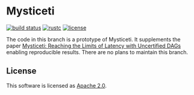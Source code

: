 # Mysticeti

[![build status](https://img.shields.io/github/actions/workflow/status/asonnino/shamir-bip39/code.yml?branch=main&logo=github&style=flat-square)](https://github.com/asonnino/shamir-bip39/actions)
[![rustc](https://img.shields.io/badge/rustc-1.78+-blue?style=flat-square&logo=rust)](https://www.rust-lang.org)
[![license](https://img.shields.io/badge/license-Apache-blue.svg?style=flat-square)](LICENSE)

The code in this branch is a prototype of Mysticeti. It supplements the paper [Mysticeti: Reaching the Limits of Latency with Uncertified DAGs](https://arxiv.org/abs/2310.14821) enabling reproducible results. There are no plans to maintain this branch.

## License

This software is licensed as [Apache 2.0](LICENSE).
